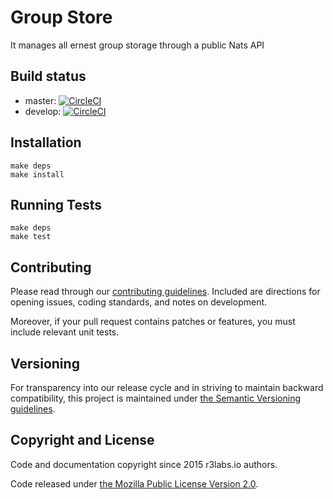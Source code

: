 # Group Store

It manages all ernest group storage through a public Nats API

## Build status

* master:  [![CircleCI](https://circleci.com/gh/ErnestIO/group-store/tree/master.svg?style=svg)](https://circleci.com/gh/ErnestIO/group-store/tree/master)
* develop: [![CircleCI](https://circleci.com/gh/ErnestIO/group-store/tree/develop.svg?style=svg)](https://circleci.com/gh/ErnestIO/group-store/tree/develop)

## Installation

```
make deps
make install
```

## Running Tests

```
make deps
make test
```

## Contributing

Please read through our
[contributing guidelines](CONTRIBUTING.md).
Included are directions for opening issues, coding standards, and notes on
development.

Moreover, if your pull request contains patches or features, you must include
relevant unit tests.

## Versioning

For transparency into our release cycle and in striving to maintain backward
compatibility, this project is maintained under [the Semantic Versioning guidelines](http://semver.org/).

## Copyright and License

Code and documentation copyright since 2015 r3labs.io authors.

Code released under
[the Mozilla Public License Version 2.0](LICENSE).
